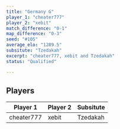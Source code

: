 ```yaml
---
title: "Germany G"
player_1: "cheater777"
player_2: "xebit"
match_difference: "0-1"
map_difference: "0-3"
seed: "#105"
average_elo: "1289.5"
subsitute: "Tzedakah"
excerpt: "cheater777, xebit and Tzedakah"
status: "Qualified"

---
```

## Players

| Player 1 | Player 2 | Subsitute |
| -- | -- | -- |
| cheater777 | xebit | Tzedakah |
